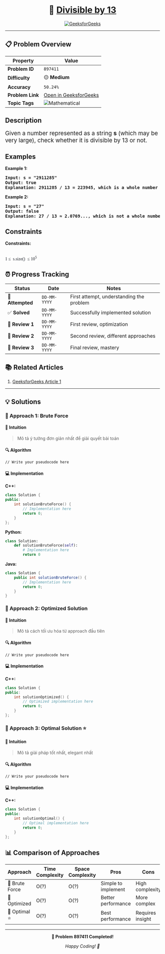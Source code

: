<div align="center">

# 🧠 [Divisible by 13](https://www.geeksforgeeks.org/problems/divisible-by-13/1)

[![GeeksforGeeks](<https://img.shields.io/badge/GeeksforGeeks-Problem-0F9D58?style=for-the-badge&logo=geeksforgeeks&logoColor=white>)](https://www.geeksforgeeks.org/problems/divisible-by-13/1)

</div>

---

## 📋 Problem Overview

| Property | Value |
|----------|-------|
| **Problem ID** | `897411` |
| **Difficulty** | 🟡 **Medium** |
| **Accuracy** | `50.24%` |
| **Problem Link** | [Open in GeeksforGeeks](https://www.geeksforgeeks.org/problems/divisible-by-13/1) |
| **Topic Tags** | ![Mathematical](https://img.shields.io/badge/-Mathematical-blue?style=flat-square) |

## Description
<!-- description:start -->
<p><span style="font-size: 14pt;">Given a number represented as a string <strong>s</strong> (which may be very large), check whether it is divisible by 13 or not.</span></p>
<p><span style="font-size: 14pt;"><strong>
<!-- description:end -->

## Examples

<p><strong class="example">Example 1:</strong></p>
<pre>
<strong>Input:</strong> s = "2911285"
<strong>Output:</strong> true
<strong>Explanation:</strong> 2911285 / 13 = 223945, which is a whole number with no remainder.
</pre>

<p><strong class="example">Example 2:</strong></p>
<pre>
<strong>Input:</strong> s = "27"
<strong>Output:</strong> false
<strong>Explanation:</strong> 27 / 13 ≈ 2.0769..., which is not a whole number (there is a remainder).
</pre>

## Constraints

<p><strong>Constraints:</strong></p>
<br /></strong><span style="color: #1e2229; font-family: Nunito; background-color: #ffffff;">1 ≤  s.size()  ≤ 10<sup>5</sup></span></span></p>

## ⏰ Progress Tracking

| Status | Date | Notes |
|--------|------|-------|
| 🎯 **Attempted** | `DD-MM-YYYY` | First attempt, understanding the problem |
| ✅ **Solved** | `DD-MM-YYYY` | Successfully implemented solution |
| 🔄 **Review 1** | `DD-MM-YYYY` | First review, optimization |
| 🔄 **Review 2** | `DD-MM-YYYY` | Second review, different approaches |
| 🔄 **Review 3** | `DD-MM-YYYY` | Final review, mastery |

## 📚 Related Articles

1. [GeeksforGeeks Article 1](https://www.geeksforgeeks.org/check-large-number-divisible-13-not/)

---

## 💡 Solutions

### 🥉 Approach 1: Brute Force

#### 📝 Intuition
> Mô tả ý tưởng đơn giản nhất để giải quyết bài toán

#### 🔍 Algorithm
```pseudo
// Write your pseudocode here
```

#### 💻 Implementation

**C++:**
```cpp
class Solution {
public:
    int solutionBruteForce() {
        // Implementation here
        return 0;
    }
};
```

**Python:**
```python
class Solution:
    def solutionBruteForce(self):
        # Implementation here
        return 0
```

**Java:**
```java
class Solution {
    public int solutionBruteForce() {
        // Implementation here
        return 0;
    }
}
```

### 🥈 Approach 2: Optimized Solution

#### 📝 Intuition
> Mô tả cách tối ưu hóa từ approach đầu tiên

#### 🔍 Algorithm
```pseudo
// Write your pseudocode here
```

#### 💻 Implementation

**C++:**
```cpp
class Solution {
public:
    int solutionOptimized() {
        // Optimized implementation here
        return 0;
    }
};
```

### 🥇 Approach 3: Optimal Solution ⭐

#### 📝 Intuition
> Mô tả giải pháp tốt nhất, elegant nhất

#### 🔍 Algorithm
```pseudo
// Write your pseudocode here
```

#### 💻 Implementation

**C++:**
```cpp
class Solution {
public:
    int solutionOptimal() {
        // Optimal implementation here
        return 0;
    }
};
```

## 📊 Comparison of Approaches

| Approach | Time Complexity | Space Complexity | Pros | Cons |
|----------|-----------------|------------------|------|------|
| 🥉 Brute Force | O(?) | O(?) | Simple to implement | High complexity |
| 🥈 Optimized   | O(?) | O(?) | Better performance | More complex |
| 🥇 Optimal ⭐  | O(?) | O(?) | Best performance | Requires insight |

---

<div align="center">

**🎯 Problem 897411 Completed!**

*Happy Coding! 🚀*

</div>
